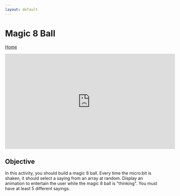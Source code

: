 ```yaml
---
layout: default
---
```


# Magic 8 Ball
[Home](./)

<iframe width="560" height="315" src="https://www.youtube.com/embed/7sLlCEI3V3U" frameborder="0" allowfullscreen></iframe>

## Objective
In this activity, you should build a magic 8 ball. Every time the micro:bit is shaken, it should select a saying from an array at random. Display an animation to entertain the user while the magic 8 ball is "thinking". You must have at least 5 different sayings. 

